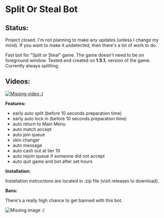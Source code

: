 # Split Or Steal Bot

<h2>Status:</h2>

Project closed. I'm not planning to make any updates (unless I change my mind). If you want to make it undetected, then there's a lot of work to do.

Fast bot for "Split or Steal" game. The game doesn't need to be on foreground window.
Tested and created on <b>1.5.1.</b> version of the game.
Currently always splitting.

<h2>Videos:</h2>

[![Missing video :(](https://img.youtube.com/vi/YD67hpXycmY/0.jpg)](https://www.youtube.com/watch?v=YD67hpXycmY)

<b>Features:</b>
- early auto split (before 10 seconds preparation time)
- early auto lock in (before 10 seconds preparation time)
- auto return to Main Menu
- auto match accept
- auto join queue
- skin changer
- auto message
- auto cash out at tier 10
- auto rejoin queue if someone did not accept
- auto quit game and bot after set hours

<b>Installation:</b>

Installation instructions are located in .zip file (visit releases to download).

<b>Bans:</b>

There's a really high chance to get banned with this bot.

![Missing image :(](https://i.imgur.com/IPd47Xr.png)
